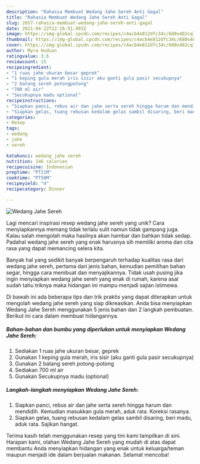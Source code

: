 ```yaml
---
description: "Rahasia Membuat Wedang Jahe Sereh Anti Gagal"
title: "Rahasia Membuat Wedang Jahe Sereh Anti Gagal"
slug: 2657-rahasia-membuat-wedang-jahe-sereh-anti-gagal
date: 2021-04-22T22:16:51.893Z
image: https://img-global.cpcdn.com/recipes/c4acb4e812dfc34c/680x482cq70/wedang-jahe-sereh-foto-resep-utama.jpg
thumbnail: https://img-global.cpcdn.com/recipes/c4acb4e812dfc34c/680x482cq70/wedang-jahe-sereh-foto-resep-utama.jpg
cover: https://img-global.cpcdn.com/recipes/c4acb4e812dfc34c/680x482cq70/wedang-jahe-sereh-foto-resep-utama.jpg
author: Myra Hudson
ratingvalue: 3.6
reviewcount: 15
recipeingredient:
- "1 ruas jahe ukuran besar geprek"
- "1 keping gula merah iris sisir aku ganti gula pasir secukupnya"
- "2 batang sereh potongpotong"
- "700 ml air"
- "Secukupnya madu optional"
recipeinstructions:
- "Siapkan panci, rebus air dan jahe serta sereh hingga harum dan mendidih. Kemudian masukkan gula merah, aduk rata. Koreksi rasanya."
- "Siapkan gelas, tuang rebusan kedalam gelas sambil disaring, beri madu, aduk rata. Sajikan hangat."
categories:
- Resep
tags:
- wedang
- jahe
- sereh

katakunci: wedang jahe sereh 
nutrition: 146 calories
recipecuisine: Indonesian
preptime: "PT21M"
cooktime: "PT50M"
recipeyield: "4"
recipecategory: Dinner

---
```



![Wedang Jahe Sereh](https://img-global.cpcdn.com/recipes/c4acb4e812dfc34c/680x482cq70/wedang-jahe-sereh-foto-resep-utama.jpg)

Lagi mencari inspirasi resep wedang jahe sereh yang unik? Cara menyiapkannya memang tidak terlalu sulit namun tidak gampang juga. Kalau salah mengolah maka hasilnya akan hambar dan bahkan tidak sedap. Padahal wedang jahe sereh yang enak harusnya sih memiliki aroma dan cita rasa yang dapat memancing selera kita.

Banyak hal yang sedikit banyak berpengaruh terhadap kualitas rasa dari wedang jahe sereh, pertama dari jenis bahan, kemudian pemilihan bahan segar, hingga cara membuat dan menyajikannya. Tidak usah pusing jika ingin menyiapkan wedang jahe sereh yang enak di rumah, karena asal sudah tahu triknya maka hidangan ini mampu menjadi sajian istimewa.




Di bawah ini ada beberapa tips dan trik praktis yang dapat diterapkan untuk mengolah wedang jahe sereh yang siap dikreasikan. Anda bisa menyiapkan Wedang Jahe Sereh menggunakan 5 jenis bahan dan 2 langkah pembuatan. Berikut ini cara dalam membuat hidangannya.

<!--inarticleads1-->

##### Bahan-bahan dan bumbu yang diperlukan untuk menyiapkan Wedang Jahe Sereh:

1. Sediakan 1 ruas jahe ukuran besar, geprek
1. Gunakan 1 keping gula merah, iris sisir (aku ganti gula pasir secukupnya)
1. Gunakan 2 batang sereh potong-potong
1. Sediakan 700 ml air
1. Gunakan Secukupnya madu (optional)




<!--inarticleads2-->

##### Langkah-langkah menyiapkan Wedang Jahe Sereh:

1. Siapkan panci, rebus air dan jahe serta sereh hingga harum dan mendidih. Kemudian masukkan gula merah, aduk rata. Koreksi rasanya.
1. Siapkan gelas, tuang rebusan kedalam gelas sambil disaring, beri madu, aduk rata. Sajikan hangat.




Terima kasih telah menggunakan resep yang tim kami tampilkan di sini. Harapan kami, olahan Wedang Jahe Sereh yang mudah di atas dapat membantu Anda menyiapkan hidangan yang enak untuk keluarga/teman maupun menjadi ide dalam berjualan makanan. Selamat mencoba!
